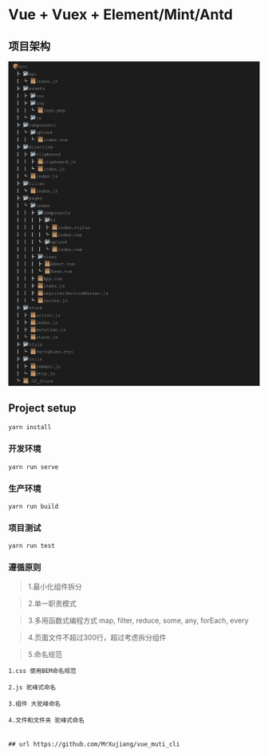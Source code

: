 # Vue + Vuex + Element/Mint/Antd
## 项目架构
<img src="./frame.jpg">

## Project setup
```
yarn install
```

### 开发环境
```
yarn run serve
```

### 生产环境
```
yarn run build
```

### 项目测试
```
yarn run test
```

### 遵循原则
> 1.最小化组件拆分  

> 2.单一职责模式  

> 3.多用函数式编程方式 map, filter, reduce, some, any, forEach, every  

> 4.页面文件不超过300行，超过考虑拆分组件

> 5.命名规范  

    1.css 使用BEM命名规范  

    2.js 驼峰式命名  

    3.组件 大驼峰命名  

    4.文件和文件夹 驼峰式命名


    ## url https://github.com/MrXujiang/vue_muti_cli